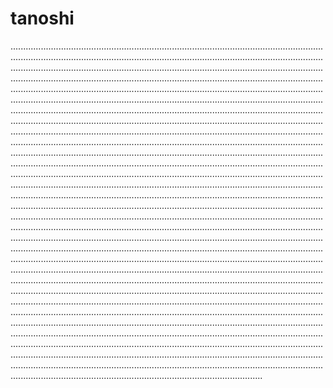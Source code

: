 # tanoshi

........................................................................................................................................................................................................................................................................................................................................................................................................................................................................................................................................................................................................................................................................................................................................................................................................................................................................................................................................................................................................................................................................................................................................................................................................................................................................................................................................................................................................................................................................................................................................................................................................................................................................................................................................................................................................................................................................................................................................................................................................................................................................................................................................................................................................................................................................................................................................................................................................................................................................................................................................................................................................................................................................................................................................................................................................................................................................................................................................................................................................................................................................................................................................................................................................................................................................................................................................................................................................................................................................................................................................................................................................................................................................................................................................................................................................................................................................................................................................................................................................................................................................................................
